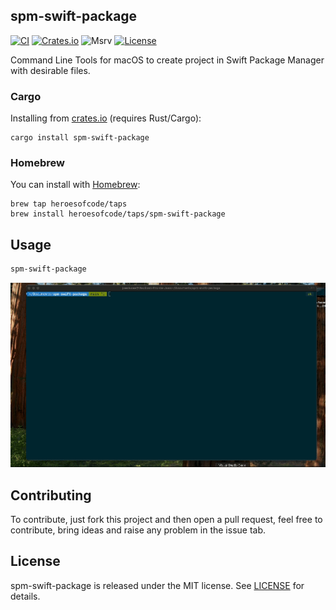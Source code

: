 ## spm-swift-package

[![CI](https://github.com/heroesofcode/spm-swift-package/actions/workflows/CI.yml/badge.svg)](https://github.com/heroesofcode/spm-swift-package/actions/workflows/CI.yml)
[![Crates.io](https://img.shields.io/crates/v/spm-swift-package)](https://crates.io/crates/spm-swift-package)
![Msrv](https://img.shields.io/badge/msrv-1.74.1-blue.svg?logo=rust&logoColor=orange)
[![License](https://img.shields.io/github/license/heroesofcode/spm-swift-package.svg)](https://github.com/heroesofcode/spm-swift-package/blob/main/LICENSE)

Command Line Tools for macOS to create project in Swift Package Manager with desirable files.

### Cargo
Installing from [crates.io](https://crates.io/) (requires Rust/Cargo):

```shell
cargo install spm-swift-package
```

### Homebrew
You can install with [Homebrew](https://brew.sh/):

```shell
brew tap heroesofcode/taps
brew install heroesofcode/taps/spm-swift-package
```

## Usage

```sh
spm-swift-package
```

<img src="https://github.com/heroesofcode/spm-swift-package/blob/main/assets/example.gif?raw=true">

## Contributing

To contribute, just fork this project and then open a pull request, feel free to contribute, bring ideas and raise any problem in the issue tab.

## License

spm-swift-package is released under the MIT license. See [LICENSE](https://github.com/heroesofcode/spm-swift-package/blob/main/LICENSE) for details.
